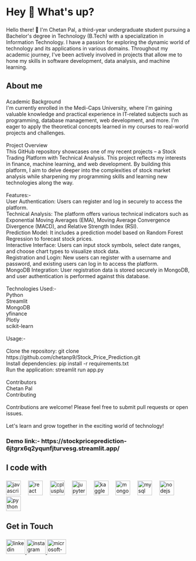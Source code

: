 <h1 align="left">Hey 👋 What's up?</h1>

###

<p align="left">Hello there! 👋 I'm Chetan Pal, a third-year undergraduate student pursuing a Bachelor's degree in Technology (B.Tech) with a specialization in Information Technology. I have a passion for exploring the dynamic world of technology and its applications in various domains. Throughout my academic journey, I've been actively involved in projects that allow me to hone my skills in software development, data analysis, and machine learning.</p>

###

<h2 align="left">About me</h2>

###

<p align="left">Academic Background<br>I'm currently enrolled in the Medi-Caps University, where I'm gaining valuable knowledge and practical experience in IT-related subjects such as programming, database management, web development, and more. I'm eager to apply the theoretical concepts learned in my courses to real-world projects and challenges.<br><br>Project Overview<br>This GitHub repository showcases one of my recent projects – a Stock Trading Platform with Technical Analysis. This project reflects my interests in finance, machine learning, and web development. By building this platform, I aim to delve deeper into the complexities of stock market analysis while sharpening my programming skills and learning new technologies along the way.<br><br>Features:-<br>User Authentication: Users can register and log in securely to access the platform.<br>Technical Analysis: The platform offers various technical indicators such as Exponential Moving Averages (EMA), Moving Average Convergence Divergence (MACD), and Relative Strength Index (RSI).<br>Prediction Model: It includes a prediction model based on Random Forest Regression to forecast stock prices.<br>Interactive Interface: Users can input stock symbols, select date ranges, and choose chart types to visualize stock data.<br>Registration and Login: New users can register with a username and password, and existing users can log in to access the platform.<br>MongoDB Integration: User registration data is stored securely in MongoDB, and user authentication is performed against this database.<br><br>Technologies Used:-<br>Python<br>Streamlit<br>MongoDB<br>yfinance<br>Plotly<br>scikit-learn<br><br>Usage:-<br><br>Clone the repository: git clone https://github.com/chetanp9/Stock_Price_Prediction.git<br>Install dependencies: pip install -r requirements.txt<br>Run the application: streamlit run app.py<br><br>Contributors<br>Chetan Pal<br>Contributing<br><br>Contributions are welcome! Please feel free to submit pull requests or open issues.<br><br>Let's learn and grow together in the exciting world of technology!</p>

###

<h3 align="left">Demo link:- https://stockpriceprediction-6jtgrx6q2yqunfjturvesg.streamlit.app/</h3>

###

<h2 align="left">I code with</h2>

###

<div align="left">
  <img src="https://cdn.jsdelivr.net/gh/devicons/devicon/icons/javascript/javascript-original.svg" height="40" alt="javascript logo"  />
  <img width="12" />
  <img src="https://cdn.jsdelivr.net/gh/devicons/devicon/icons/react/react-original.svg" height="40" alt="react logo"  />
  <img width="12" />
  <img src="https://cdn.jsdelivr.net/gh/devicons/devicon/icons/cplusplus/cplusplus-original.svg" height="40" alt="cplusplus logo"  />
  <img width="12" />
  <img src="https://cdn.jsdelivr.net/gh/devicons/devicon/icons/jupyter/jupyter-original.svg" height="40" alt="jupyter logo"  />
  <img width="12" />
  <img src="https://cdn.jsdelivr.net/gh/devicons/devicon/icons/kaggle/kaggle-original.svg" height="40" alt="kaggle logo"  />
  <img width="12" />
  <img src="https://cdn.jsdelivr.net/gh/devicons/devicon/icons/mongodb/mongodb-original.svg" height="40" alt="mongodb logo"  />
  <img width="12" />
  <img src="https://cdn.jsdelivr.net/gh/devicons/devicon/icons/mysql/mysql-original.svg" height="40" alt="mysql logo"  />
  <img width="12" />
  <img src="https://cdn.jsdelivr.net/gh/devicons/devicon/icons/nodejs/nodejs-original.svg" height="40" alt="nodejs logo"  />
  <img width="12" />
  <img src="https://cdn.jsdelivr.net/gh/devicons/devicon/icons/python/python-original.svg" height="40" alt="python logo"  />
</div>

###

<h2 align="left">Get in Touch</h2>

###

<div align="left">
  <a href="https://www.linkedin.com/in/chetan-pal-789b97250?utm_source=share&utm_campaign=share_via&utm_content=profile&utm_medium=android_app" target="_blank">
    <img src="https://raw.githubusercontent.com/maurodesouza/profile-readme-generator/master/src/assets/icons/social/linkedin/default.svg" width="52" height="40" alt="linkedin logo"  />
  </a>
  <a href="https://www.instagram.com/chetanpal9428?utm_source=qr&igsh=bzd4OWU0a2E3enVj" target="_blank">
    <img src="https://raw.githubusercontent.com/maurodesouza/profile-readme-generator/master/src/assets/icons/social/instagram/default.svg" width="52" height="40" alt="instagram logo"  />
  </a>
  <a href="chetanpal98@outlook.com" target="_blank">
    <img src="https://raw.githubusercontent.com/maurodesouza/profile-readme-generator/master/src/assets/icons/social/microsoft-outlook/default.svg" width="52" height="40" alt="microsoft-outlook logo"  />
  </a>
</div>

###
